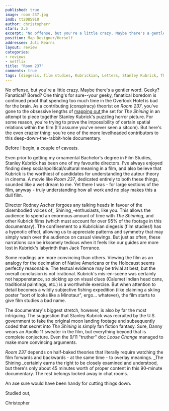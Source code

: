 ```yaml
---
published: true
image: room-237.jpg
imdb: tt2085910
author: christopherr
stars: 2.5
excerpt: "No offense, but you're a little crazy. Maybe there's a gentler word. Geeky? Fanatical? Bored? One thing's for sure--your geeky, fanatical boredom is continued proof that spending too much time in the Overlook Hotel is bad for the brain. As a contributing (conspiracy) theorist on _Room 237_, you've gone to the obsessive lengths of mapping out the set for _The Shining_ in an attempt to piece together Stanley Kubrick's puzzling horror picture. For some reason, you're trying to prove the impossibility of certain spatial relations within the film (I'll assume you've never seen a sitcom). But here's the even crazier thing: you're one of the more levelheaded contributors to this deep-down-the-rabbit-hole documentary."
position: Map Designer/Herself
addressee: Juli Kearns
layout: review
categories:
- reviews
- netflix
title: "Room 237"
comments: true
tags: [diegesis, film studies, Kubrickian, Letters, Stanley Kubrick, The Shinning]
---
```

No offense, but you're a little crazy. Maybe there's a gentler word. Geeky? Fanatical? Bored? One thing's for sure--your geeky, fanatical boredom is continued proof that spending too much time in the Overlook Hotel is bad for the brain. As a contributing (conspiracy) theorist on _Room 237_, you've gone to the obsessive lengths of [mapping out ][1]the set for _The Shining_ in an attempt to piece together Stanley Kubrick's puzzling horror picture. For some reason, you're trying to prove the impossibility of certain spatial relations within the film (I'll assume you've never seen a sitcom). But here's the even crazier thing: you're one of the more levelheaded contributors to this deep-down-the-rabbit-hole documentary.

   [1]: http://www.idyllopuspress.com/meanwhile/13834/updated-maps-of-the-shining/

Before I begin, a couple of caveats.

Even prior to getting my ornamental Bachelor's degree in Film Studies, Stanley Kubrick has been one of my favourite directors. I've always enjoyed finding deep social/political/cultural meaning in a film, and also believe that Kubrick is the worthiest of candidates for understanding the auteur theory in cinema. A movie like _Room 237_, dedicated entirely to both these things, sounded like a wet dream to me.  Yet there I was - for large sections of the film, anyway - truly understanding how all work and no play makes this a dull film.

 Director Rodney Ascher forgoes any talking heads in favour of the disembodied voices of_ Shining_-enthusiasts, like you. This allows the audience to spend an enormous amount of time with _The Shinning_, and other Kubrick films (which must account for over 95% of the footage in this documentary). The confinement to a Kubrickian diegesis (film studies!) has a hypnotic effect, allowing us to appreciate patterns and symmetry that may simply wash over the audience on casual viewings. But just as often, these narrations can be irksomely tedious when it feels like our guides are more lost in Kubrick's labyrinth than Jack Torrance.

Some readings are more convincing than others. Viewing the film as an analogy for the decimation of Native Americans or the Holocaust seems perfectly reasonable. The textual evidence may be trivial at best, but the overall conclusion is not irrational. Kubrick's mis-en-scene was certainly not happenstance, so picking up on visual clues (Calumet Indian head cans, traditional paintings, etc.) is a worthwhile exercise. But when attention to detail becomes a wildly subjective fishing expedition (like claiming a skiing poster "sort of looks like a Minotaur", ergo… whatever), the film starts to give film studies a bad name.

The documentary's biggest stretch, however, is also by far the most intriguing. The suggestion that Stanley Kubrick was recruited by the U.S. government to fake the original moon landing footage and subsequently coded that secret into _The Shining_ is simply fan fiction fantasy. Sure, Danny wears an Apollo 11 sweater in the film, but everything beyond that is complete conjecture. Even the 9/11 "truther" doc _Loose Change_ managed to make more convincing arguments.

_Room 237_ depends on half-baked theories that literally require watching the film forwards and backwards - at the same time - to overlay meanings. _The Shining _certainly earns the right to be closely examined and understood, but there's only about 45 minutes worth of proper content in this 90-minute documentary. The rest belongs locked away in chat rooms.

An axe sure would have been handy for cutting things down.

Studied out,

Christopher
